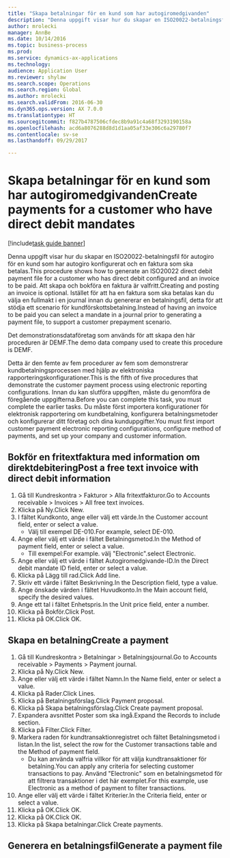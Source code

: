 ```yaml
--- 
title: "Skapa betalningar för en kund som har autogiromedgivanden"
description: "Denna uppgift visar hur du skapar en ISO20022-betalningsfil för autogiro för en kund som har autogiro konfigurerat och en faktura som ska betalas."
author: mrolecki
manager: AnnBe
ms.date: 10/14/2016
ms.topic: business-process
ms.prod: 
ms.service: dynamics-ax-applications
ms.technology: 
audience: Application User
ms.reviewer: shylaw
ms.search.scope: Operations
ms.search.region: Global
ms.author: mrolecki
ms.search.validFrom: 2016-06-30
ms.dyn365.ops.version: AX 7.0.0
ms.translationtype: HT
ms.sourcegitcommit: f827b4787506cfdec8b9a91c4a68f3293190158a
ms.openlocfilehash: acd6a8076288d8d1d1aa05af33e306c6a29780f7
ms.contentlocale: sv-se
ms.lasthandoff: 09/29/2017

---
```

# <a name="create-payments-for-a-customer-who-have-direct-debit-mandates"></a><span data-ttu-id="03ab8-103">Skapa betalningar för en kund som har autogiromedgivanden</span><span class="sxs-lookup"><span data-stu-id="03ab8-103">Create payments for a customer who have direct debit mandates</span></span>

[!include[task guide banner](../../includes/task-guide-banner.md)]

<span data-ttu-id="03ab8-104">Denna uppgift visar hur du skapar en ISO20022-betalningsfil för autogiro för en kund som har autogiro konfigurerat och en faktura som ska betalas.</span><span class="sxs-lookup"><span data-stu-id="03ab8-104">This procedure shows how to generate an ISO20022 direct debit payment file for a customer who has direct debit configured and an invoice to be paid.</span></span> <span data-ttu-id="03ab8-105">Att skapa och bokföra en faktura är valfritt.</span><span class="sxs-lookup"><span data-stu-id="03ab8-105">Creating and posting an invoice is optional.</span></span> <span data-ttu-id="03ab8-106">Istället för att ha en faktura som ska betalas kan du välja en fullmakt i en journal innan du genererar en betalningsfil, detta för att stödja ett scenario för kundförskottsbetalning.</span><span class="sxs-lookup"><span data-stu-id="03ab8-106">Instead of having an invoice to be paid you can select a mandate in a journal prior to generating a payment file, to support a customer prepayment scenario.</span></span>



<span data-ttu-id="03ab8-107">Det demonstrationsdataföretag som används för att skapa den här proceduren är DEMF.</span><span class="sxs-lookup"><span data-stu-id="03ab8-107">The demo data company used to create this procedure is DEMF.</span></span>



<span data-ttu-id="03ab8-108">Detta är den femte av fem procedurer av fem som demonstrerar kundbetalningsprocessen med hjälp av elektroniska rapporteringskonfigurationer.</span><span class="sxs-lookup"><span data-stu-id="03ab8-108">This is the fifth of five procedures that demonstrate the customer payment process using electronic reporting configurations.</span></span> <span data-ttu-id="03ab8-109">Innan du kan slutföra uppgiften, måste du genomföra de föregående uppgifterna.</span><span class="sxs-lookup"><span data-stu-id="03ab8-109">Before you can complete this task, you must complete the earlier tasks.</span></span> <span data-ttu-id="03ab8-110">Du måste först importera konfigurationer för elektronisk rapportering om kundbetalning, konfigurera betalningsmetoder och konfigurerar ditt företag och dina kunduppgifter.</span><span class="sxs-lookup"><span data-stu-id="03ab8-110">You must first import customer payment electronic reporting configurations, configure method of payments, and set up your company and customer information.</span></span> 


## <a name="post-a-free-text-invoice-with-direct-debit-information"></a><span data-ttu-id="03ab8-111">Bokför en fritextfaktura med information om direktdebitering</span><span class="sxs-lookup"><span data-stu-id="03ab8-111">Post a free text invoice with direct debit information</span></span>
1. <span data-ttu-id="03ab8-112">Gå till Kundreskontra > Fakturor > Alla fritextfakturor.</span><span class="sxs-lookup"><span data-stu-id="03ab8-112">Go to Accounts receivable > Invoices > All free text invoices.</span></span>
2. <span data-ttu-id="03ab8-113">Klicka på Ny.</span><span class="sxs-lookup"><span data-stu-id="03ab8-113">Click New.</span></span>
3. <span data-ttu-id="03ab8-114">I fältet Kundkonto, ange eller välj ett värde.</span><span class="sxs-lookup"><span data-stu-id="03ab8-114">In the Customer account field, enter or select a value.</span></span>
    * <span data-ttu-id="03ab8-115">Välj till exempel DE-010.</span><span class="sxs-lookup"><span data-stu-id="03ab8-115">For example, select DE-010.</span></span>  
4. <span data-ttu-id="03ab8-116">Ange eller välj ett värde i fältet Betalningsmetod.</span><span class="sxs-lookup"><span data-stu-id="03ab8-116">In the Method of payment field, enter or select a value.</span></span>
    * <span data-ttu-id="03ab8-117">Till exempel:</span><span class="sxs-lookup"><span data-stu-id="03ab8-117">For example.</span></span> <span data-ttu-id="03ab8-118">välj "Electronic".</span><span class="sxs-lookup"><span data-stu-id="03ab8-118">select Electronic.</span></span>  
5. <span data-ttu-id="03ab8-119">Ange eller välj ett värde i fältet Autogiromedgivande-ID.</span><span class="sxs-lookup"><span data-stu-id="03ab8-119">In the Direct debit mandate ID field, enter or select a value.</span></span>
6. <span data-ttu-id="03ab8-120">Klicka på Lägg till rad.</span><span class="sxs-lookup"><span data-stu-id="03ab8-120">Click Add line.</span></span>
7. <span data-ttu-id="03ab8-121">Skriv ett värde i fältet Beskrivning.</span><span class="sxs-lookup"><span data-stu-id="03ab8-121">In the Description field, type a value.</span></span>
8. <span data-ttu-id="03ab8-122">Ange önskade värden i fältet Huvudkonto.</span><span class="sxs-lookup"><span data-stu-id="03ab8-122">In the Main account field, specify the desired values.</span></span>
9. <span data-ttu-id="03ab8-123">Ange ett tal i fältet Enhetspris.</span><span class="sxs-lookup"><span data-stu-id="03ab8-123">In the Unit price field, enter a number.</span></span>
10. <span data-ttu-id="03ab8-124">Klicka på Bokför.</span><span class="sxs-lookup"><span data-stu-id="03ab8-124">Click Post.</span></span>
11. <span data-ttu-id="03ab8-125">Klicka på OK.</span><span class="sxs-lookup"><span data-stu-id="03ab8-125">Click OK.</span></span>

## <a name="create-a-payment"></a><span data-ttu-id="03ab8-126">Skapa en betalning</span><span class="sxs-lookup"><span data-stu-id="03ab8-126">Create a payment</span></span>
1. <span data-ttu-id="03ab8-127">Gå till Kundreskontra > Betalningar > Betalningsjournal.</span><span class="sxs-lookup"><span data-stu-id="03ab8-127">Go to Accounts receivable > Payments > Payment journal.</span></span>
2. <span data-ttu-id="03ab8-128">Klicka på Ny.</span><span class="sxs-lookup"><span data-stu-id="03ab8-128">Click New.</span></span>
3. <span data-ttu-id="03ab8-129">Ange eller välj ett värde i fältet Namn.</span><span class="sxs-lookup"><span data-stu-id="03ab8-129">In the Name field, enter or select a value.</span></span>
4. <span data-ttu-id="03ab8-130">Klicka på Rader.</span><span class="sxs-lookup"><span data-stu-id="03ab8-130">Click Lines.</span></span>
5. <span data-ttu-id="03ab8-131">Klicka på Betalningsförslag.</span><span class="sxs-lookup"><span data-stu-id="03ab8-131">Click Payment proposal.</span></span>
6. <span data-ttu-id="03ab8-132">Klicka på Skapa betalningsförslag.</span><span class="sxs-lookup"><span data-stu-id="03ab8-132">Click Create payment proposal.</span></span>
7. <span data-ttu-id="03ab8-133">Expandera avsnittet Poster som ska ingå.</span><span class="sxs-lookup"><span data-stu-id="03ab8-133">Expand the Records to include section.</span></span>
8. <span data-ttu-id="03ab8-134">Klicka på Filter.</span><span class="sxs-lookup"><span data-stu-id="03ab8-134">Click Filter.</span></span>
9. <span data-ttu-id="03ab8-135">Markera raden för kundtransaktionregistret och fältet Betalningsmetod i listan.</span><span class="sxs-lookup"><span data-stu-id="03ab8-135">In the list, select the row for the Customer transactions table and the Method of payment field.</span></span>
    * <span data-ttu-id="03ab8-136">Du kan använda valfria villkor för att välja kundtransaktioner för betalning.</span><span class="sxs-lookup"><span data-stu-id="03ab8-136">You can apply any criteria for selecting customer transactions to pay.</span></span> <span data-ttu-id="03ab8-137">Använd "Electronic" som en betalningsmetod för att filtrera transaktioner i det här exemplet.</span><span class="sxs-lookup"><span data-stu-id="03ab8-137">For this example, use Electronic as a method of payment to filter transactions.</span></span>  
10. <span data-ttu-id="03ab8-138">Ange eller välj ett värde i fältet Kriterier.</span><span class="sxs-lookup"><span data-stu-id="03ab8-138">In the Criteria field, enter or select a value.</span></span>
11. <span data-ttu-id="03ab8-139">Klicka på OK.</span><span class="sxs-lookup"><span data-stu-id="03ab8-139">Click OK.</span></span>
12. <span data-ttu-id="03ab8-140">Klicka på OK.</span><span class="sxs-lookup"><span data-stu-id="03ab8-140">Click OK.</span></span>
13. <span data-ttu-id="03ab8-141">Klicka på Skapa betalningar.</span><span class="sxs-lookup"><span data-stu-id="03ab8-141">Click Create payments.</span></span>

## <a name="generate-a-payment-file"></a><span data-ttu-id="03ab8-142">Generera en betalningsfil</span><span class="sxs-lookup"><span data-stu-id="03ab8-142">Generate a payment file</span></span>



